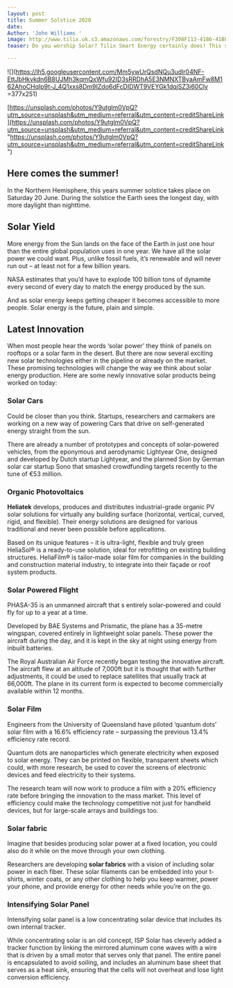 ```yaml
---
layout: post
title: Summer Solstice 2020
date: 
Author: 'John Williams '
image: http://www.tilix.uk.s3.amazonaws.com/forestry/F308F113-4186-41B8-8D85-925108D15E7B.jpeg
teaser: Do you worship Solar? Tilix Smart Energy certainly does! This short blog...

---
```

![](https://lh5.googleusercontent.com/Mm5ywUrQsdNQu3udlr04NF-EttJbHkvkdn6B8UJMh3kqmQxWfu92ID3sRRDhA5E3NMNXTByaAmFw8M162AhoCHqIp9t-J_4Q1xxs8Dm9IZdo6dFcDIDWT9VEYGk1dqjSZ3i60Cly =377x251)

[https://unsplash.com/photos/Y9utglm0VpQ?utm_source=unsplash&utm_medium=referral&utm_content=creditShareLink](https://unsplash.com/photos/Y9utglm0VpQ?utm_source=unsplash&utm_medium=referral&utm_content=creditShareLink "https://unsplash.com/photos/Y9utglm0VpQ?utm_source=unsplash&utm_medium=referral&utm_content=creditShareLink")

## Here comes the summer!

In the Northern Hemisphere, this years summer solstice takes place on Saturday 20 June. During the solstice the Earth sees the longest day, with more daylight than nighttime.

## Solar Yield

More energy from the Sun lands on the face of the Earth in just one hour than the entire global population uses in one year. We have all the solar power we could want. Plus, unlike fossil fuels, it’s renewable and will never run out – at least not for a few billion years.

NASA estimates that you’d have to explode 100 billion tons of dynamite every second of every day to match the energy produced by the sun.

And as solar energy keeps getting cheaper it becomes accessible to more people. Solar energy is the future, plain and simple.

## Latest Innovation

When most people hear the words ‘solar power’ they think of panels on rooftops or a solar farm in the desert. But there are now several exciting new solar technologies either in the pipeline or already on the market. These promising technologies will change the way we think about solar energy production. Here are some newly innovative solar products being worked on today:

### Solar Cars

Could be closer than you think. Startups, researchers and carmakers are working on a new way of powering Cars that drive on self-generated energy straight from the sun.

There are already a number of prototypes and concepts of solar-powered vehicles, from the eponymous and aerodynamic Lightyear One, designed and developed by Dutch startup Lightyear, and the planned Sion by German solar car startup Sono that smashed crowdfunding targets recently to the tune of €53 million.

### Organic Photovoltaics

**Heliatek** develops, produces and distributes industrial-grade organic PV solar solutions for virtually any building surface (horizontal, vertical, curved, rigid, and flexible). Their energy solutions are designed for various traditional and never been possible before applications.

Based on its unique features – it is ultra-light, flexible and truly green HeliaSol® is a ready-to-use solution, ideal for retrofitting on existing building structures. HeliaFilm® is tailor-made solar film for companies in the building and construction material industry, to integrate into their façade or roof system products.

### Solar Powered Flight

PHASA-35 is an unmanned aircraft that s entirely solar-powered and could fly for up to a year at a time.

Developed by BAE Systems and Prismatic, the plane has a 35-metre wingspan, covered entirely in lightweight solar panels. These power the aircraft during the day, and it is kept in the sky at night using energy from inbuilt batteries.

The Royal Australian Air Force recently began testing the innovative aircraft. The aircraft flew at an altitude of 7,000ft but it is thought that with further adjustments, it could be used to replace satellites that usually track at 66,000ft. The plane in its current form is expected to become commercially available within 12 months.

### Solar Film

Engineers from the University of Queensland have piloted ‘quantum dots’ solar film with a 16.6% efficiency rate – surpassing the previous 13.4% efficiency rate record.

Quantum dots are nanoparticles which generate electricity when exposed to solar energy. They can be printed on flexible, transparent sheets which could, with more research, be used to cover the screens of electronic devices and feed electricity to their systems.

The research team will now work to produce a film with a 20% efficiency rate before bringing the innovation to the mass market. This level of efficiency could make the technology competitive not just for handheld devices, but for large-scale arrays and buildings too.

### Solar fabric

Imagine that besides producing solar power at a fixed location, you could also do it while on the move through your own clothing.

Researchers are developing **solar fabrics** with a vision of including solar power in each fiber. These solar filaments can be embedded into your t-shirts, winter coats, or any other clothing to help you keep warmer, power your phone, and provide energy for other needs while you’re on the go.

### **Intensifying Solar Panel**

Intensifying solar panel is a low concentrating solar device that includes its own internal tracker.

While concentrating solar is an old concept, ISP Solar has cleverly added a tracker function by linking the mirrored aluminum cone waves with a wire that is driven by a small motor that serves only that panel. The entire panel is encapsulated to avoid soiling, and includes an aluminum base sheet that serves as a heat sink, ensuring that the cells will not overheat and lose light conversion efficiency.